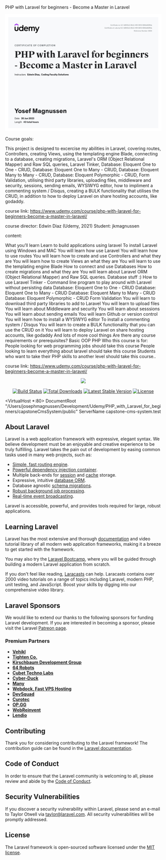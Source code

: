 PHP with Laravel for beginners - Become a Master in Laravel

<img src="./Certificate.jpg" alt="Certificate">

Course goals:

This project is designed to excercise my abilities in Laravel, covering routes, Controllers, creating Views, using the templating engine Blade, connecting to a database, creating migrations, Laravel's ORM (Object Relational Mapper) and Raw SQL queries, Laravel Tinker, Database: Eloquent One to One - CRUD, Database: Eloquent One to Many - CRUD, Database: Eloquent Many to Many - CRUD, Database: Eloquent Polymorphic - CRUD, Form Validation, utilising third party libraries, uploading files, middleware and security, sessions, sending emails, WYSIWYG editor, how to impliment a commenting system / Disqus, creating a BULK functionality that utilises the CRUD, in addition to how to deploy Laravel on share hosting accounts, like godaddy.

course link: https://www.udemy.com/course/php-with-laravel-for-beginners-become-a-master-in-laravel/

course director: Edwin Diaz (Udemy, 2021) Student: jkmagnussen

content:

What you’ll learn Learn to build applications using laravel To install Laravel using Windows and MAC You will learn how use Laravel You will learn how to use routes You will learn how to create and use Controllers and what they are You will learn how to create Views an what they are You will learn to use the templating engine Blade How to connect and use Databases How to create migrations and what they are You will learn about Laravel ORM (Object Relational Mapper) and Raw SQL queries. Database stuff :) How to use Laravel Tinker - Command line program to play around with Laravel without persisting data Database: Eloquent One to One - CRUD Database: Eloquent One to Many - CRUD Database: Eloquent Many to Many - CRUD Database: Eloquent Polymorphic - CRUD Form Validation You will learn to download third party libraries to add to Laravel You will learn to upload files You will learn about Middleware and security You will learn about sesssions You will learn about sending emails You will learn Github or version control You will learn how to install a WYSIWYG editor To install a commenting system / Disqus You will learn to create a BULK functionality that you can use the CRUD on it You will learn to deploy Laravel on share hosting accounts, like godaddy And lots of more cool things Are there any course requirements or prerequisites? Basic OOP PHP Who this course is for: People looking for web programming jobs should take this course People looking to learn everything about laravel should take this course Students who want to take their PHP skills to another level should take this course..

course link: https://www.udemy.com/course/php-with-laravel-for-beginners-become-a-master-in-laravel/

<p align="center"><a href="https://laravel.com" target="_blank"><img src="https://raw.githubusercontent.com/laravel/art/master/logo-lockup/5%20SVG/2%20CMYK/1%20Full%20Color/laravel-logolockup-cmyk-red.svg" width="400"></a></p>

<p align="center">
<a href="https://github.com/laravel/framework/actions"><img src="https://github.com/laravel/framework/workflows/tests/badge.svg" alt="Build Status"></a>
<a href="https://packagist.org/packages/laravel/framework"><img src="https://img.shields.io/packagist/dt/laravel/framework" alt="Total Downloads"></a>
<a href="https://packagist.org/packages/laravel/framework"><img src="https://img.shields.io/packagist/v/laravel/framework" alt="Latest Stable Version"></a>
<a href="https://packagist.org/packages/laravel/framework"><img src="https://img.shields.io/packagist/l/laravel/framework" alt="License"></a>
</p>

<VirtualHost \*:80>
DocumentRoot "/Users/josephmagnussen/Development/Udemy/PHP_with_Laravel_for_beginners/capstoneCmsSystem/public"
ServerName capstone-cms-system.test
</VirtualHost>

## About Laravel

Laravel is a web application framework with expressive, elegant syntax. We believe development must be an enjoyable and creative experience to be truly fulfilling. Laravel takes the pain out of development by easing common tasks used in many web projects, such as:

- [Simple, fast routing engine](https://laravel.com/docs/routing).
- [Powerful dependency injection container](https://laravel.com/docs/container).
- Multiple back-ends for [session](https://laravel.com/docs/session) and [cache](https://laravel.com/docs/cache) storage.
- Expressive, intuitive [database ORM](https://laravel.com/docs/eloquent).
- Database agnostic [schema migrations](https://laravel.com/docs/migrations).
- [Robust background job processing](https://laravel.com/docs/queues).
- [Real-time event broadcasting](https://laravel.com/docs/broadcasting).

Laravel is accessible, powerful, and provides tools required for large, robust applications.

## Learning Laravel

Laravel has the most extensive and thorough [documentation](https://laravel.com/docs) and video tutorial library of all modern web application frameworks, making it a breeze to get started with the framework.

You may also try the [Laravel Bootcamp](https://bootcamp.laravel.com), where you will be guided through building a modern Laravel application from scratch.

If you don't feel like reading, [Laracasts](https://laracasts.com) can help. Laracasts contains over 2000 video tutorials on a range of topics including Laravel, modern PHP, unit testing, and JavaScript. Boost your skills by digging into our comprehensive video library.

## Laravel Sponsors

We would like to extend our thanks to the following sponsors for funding Laravel development. If you are interested in becoming a sponsor, please visit the Laravel [Patreon page](https://patreon.com/taylorotwell).

### Premium Partners

- **[Vehikl](https://vehikl.com/)**
- **[Tighten Co.](https://tighten.co)**
- **[Kirschbaum Development Group](https://kirschbaumdevelopment.com)**
- **[64 Robots](https://64robots.com)**
- **[Cubet Techno Labs](https://cubettech.com)**
- **[Cyber-Duck](https://cyber-duck.co.uk)**
- **[Many](https://www.many.co.uk)**
- **[Webdock, Fast VPS Hosting](https://www.webdock.io/en)**
- **[DevSquad](https://devsquad.com)**
- **[Curotec](https://www.curotec.com/services/technologies/laravel/)**
- **[OP.GG](https://op.gg)**
- **[WebReinvent](https://webreinvent.com/?utm_source=laravel&utm_medium=github&utm_campaign=patreon-sponsors)**
- **[Lendio](https://lendio.com)**

## Contributing

Thank you for considering contributing to the Laravel framework! The contribution guide can be found in the [Laravel documentation](https://laravel.com/docs/contributions).

## Code of Conduct

In order to ensure that the Laravel community is welcoming to all, please review and abide by the [Code of Conduct](https://laravel.com/docs/contributions#code-of-conduct).

## Security Vulnerabilities

If you discover a security vulnerability within Laravel, please send an e-mail to Taylor Otwell via [taylor@laravel.com](mailto:taylor@laravel.com). All security vulnerabilities will be promptly addressed.

## License

The Laravel framework is open-sourced software licensed under the [MIT license](https://opensource.org/licenses/MIT).
